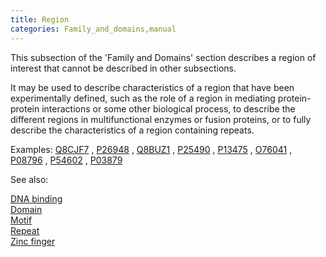 ```yaml
---
title: Region
categories: Family_and_domains,manual
---
```


This subsection of the 'Family and Domains' section describes a region of interest that cannot be described in other subsections.

It may be used to describe characteristics of a region that have been experimentally defined, such as the role of a region in mediating protein-protein interactions or some other biological process, to describe the different regions in multifunctional enzymes or fusion proteins, or to fully describe the characteristics of a region containing repeats.

Examples: [Q8CJF7](https://www.uniprot.org/uniprotkb/q8cjf7#family_and_domains) , [P26948](https://www.uniprot.org/uniprotkb/p26948#family_and_domains) , [Q8BUZ1](https://www.uniprot.org/uniprotkb/q8buz1#family_and_domains) , [P25490](https://www.uniprot.org/uniprotkb/p25490#family_and_domains) , [P13475](https://www.uniprot.org/uniprotkb/p13475#family_and_domains) , [O76041](https://www.uniprot.org/uniprotkb/o76041#family_and_domains) , [P08796](https://www.uniprot.org/uniprotkb/p08796#family_and_domains) , [P54602](https://www.uniprot.org/uniprotkb/p54602#family_and_domains) , [P03879](https://www.uniprot.org/uniprotkb/p03879#family_and_domains)

See also:

[DNA binding](http://www.uniprot.org/help/dna%5Fbind)  
[Domain](http://www.uniprot.org/help/domain)  
[Motif](http://www.uniprot.org/help/motif)  
[Repeat](http://www.uniprot.org/help/repeat)  
[Zinc finger](http://www.uniprot.org/help/zn%5Ffing)
